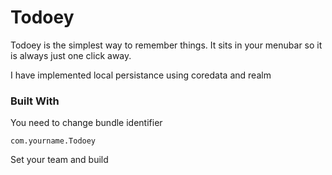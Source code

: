 
#  Todoey

Todoey is the simplest way to remember things. It sits in your menubar so it is always just one click away.

I have implemented local persistance using coredata and realm

### Built With

You need to change bundle identifier

```
com.yourname.Todoey
```
Set your team and build
